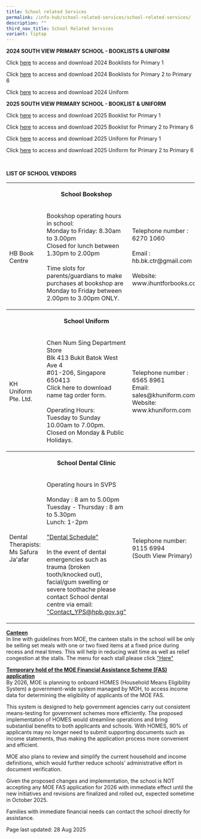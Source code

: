 ```yaml
---
title: School related Services
permalink: /info-hub/school-related-services/school-related-services/
description: ""
third_nav_title: School Related Services
variant: tiptap
---
```

<p><strong>2024 SOUTH VIEW PRIMARY SCHOOL - BOOKLISTS &amp; UNIFORM<br></strong>
</p>
<p>Click <a href="https://drive.google.com/file/d/1T7lBfa0bXnZBoiNF0SUxD3vneVZWwVHK/view?usp=sharing" rel="noopener" target="_blank">here</a> to
access and download 2024 Booklists for Primary 1</p>
<p>Click <a href="https://drive.google.com/drive/folders/19iML44-5iMyXHyvB1bnXIjwpOXwc1bWP?usp=sharing" rel="noopener" target="_blank">here</a> to
access and download 2024 Booklists for Primary 2 to Primary 6</p>
<p>Click <a href="https://drive.google.com/file/d/1ROuaCIceYqIsFdNw1dFwCV_aS_Vnk7j7/view?usp=sharing" rel="noopener" target="_blank">here</a> to
access and download 2024 Uniform</p>
<p><strong>2025 SOUTH VIEW PRIMARY SCHOOL - BOOKLIST &amp; UNIFORM<br></strong>
</p>
<p>Click <a href="https://drive.google.com/file/d/1OsJ07sPn6KmJHIyHh7IG3zskWyfAEA2e/view?usp=sharing" rel="noopener" target="_blank">here</a> to
access and download 2025 Booklist for Primary 1</p>
<p>Click <a href="https://drive.google.com/drive/folders/12mphKYKhA9xLeZLCaZs7uyxxpypWFbSc?usp=sharing" rel="noopener" target="_blank">here</a> to
access and download 2025 Booklist for Primary 2 to Primary 6</p>
<p>Click <a href="https://drive.google.com/file/d/19kzsvllbxHxU5giU1E1_LilyDI6ouNOB/view?usp=sharing" rel="noopener" target="_blank">here</a> to
access and download 2025 Uniform for Primary 1</p>
<p>Click <a href="https://drive.google.com/file/d/1E-2Qme8I8nQTM_UFWBjqWwpa_tnE_ndT/view?usp=sharing" rel="noopener" target="_blank">here</a> to
access and download 2025 Uniform for Primary 2 to Primary 6</p>
<p>
<br>
</p>
<p><strong>LIST OF SCHOOL VENDORS<br></strong>
</p>
<table style="minWidth: 75px">
<colgroup>
<col>
<col>
<col>
</colgroup>
<tbody>
<tr>
<th rowspan="1" colspan="1">
<p></p>
</th>
<th rowspan="1" colspan="1">
<p>School Bookshop</p>
</th>
<th rowspan="1" colspan="1">
<p></p>
</th>
</tr>
<tr>
<td rowspan="1" colspan="1">
<p>HB Book Centre</p>
</td>
<td rowspan="1" colspan="1">
<p>Bookshop operating hours in school:
<br>Monday to Friday: 8.30am to 3.00pm
<br>Closed for lunch between 1.30pm to 2.00pm
<br>
<br>Time slots for parents/guardians to make purchases at bookshop are Monday
to Friday between 2.00pm to 3.00pm ONLY.</p>
</td>
<td rowspan="1" colspan="1">
<p>Telephone number : 6270 1060
<br>
<br>Email : hb.bk.ctr@gmail.com
<br>
<br>Website: www.ihuntforbooks.com
<br>
</p>
</td>
</tr>
<tr>
<th rowspan="1" colspan="1">
<p></p>
</th>
<th rowspan="1" colspan="1">
<p>School Uniform</p>
</th>
<th rowspan="1" colspan="1">
<p></p>
</th>
</tr>
<tr>
<td rowspan="1" colspan="1">
<p>KH Uniform Pte. Ltd.</p>
</td>
<td rowspan="1" colspan="1">
<p>Chen Num Sing Department Store
<br>Blk 413 Bukit Batok West Ave 4
<br>#01-206, Singapore 650413
<br>Click here to download name tag order form.
<br>
<br>Operating Hours:
<br>Tuesday to Sunday 10.00am to 7.00pm.
<br>Closed on Monday &amp; Public Holidays.</p>
</td>
<td rowspan="1" colspan="1">
<p>Telephone number : 6565 8961
<br>Email: sales@khuniform.com
<br>Website: www.khuniform.com</p>
</td>
</tr>
<tr>
<th rowspan="1" colspan="1">
<p></p>
</th>
<th rowspan="1" colspan="1">
<p>School Dental Clinic</p>
</th>
<th rowspan="1" colspan="1">
<p></p>
</th>
</tr>
<tr>
<td rowspan="1" colspan="1">
<p>Dental Therapists: Ms Safura Ja'afar</p>
</td>
<td rowspan="1" colspan="1">
<p>Operating hours in SVPS
<br>
<br>Monday : 8 am to 5.00pm
<br>Tuesday - Thursday : 8 am to 5.30pm
<br>Lunch: 1-2pm
<br>
<br><a href="https://drive.google.com/file/d/1PQxYFAvnXz2ZX56BGWW-F5Xj2rQ8IuDJ/view?usp=drive_link" rel="noopener" target="_blank">"Dental Schedule"</a>
<br>
<br>In the event of dental emergencies such as trauma (broken tooth/knocked
out), facial/gum swelling or severe toothache please contact School dental
centre via email: <a href="mailto:Contact_YPS@hpb.gov.sg" rel="noopener" target="_blank">"Contact_YPS@hpb.gov.sg"</a>
<br>
</p>
</td>
<td rowspan="1" colspan="1">
<p>Telephone number:
<br>9115 6994
<br>(South View Primary)
<br>
</p>
</td>
</tr>
</tbody>
</table>
<p></p>
<p><strong><u>Canteen<br></u></strong>In line with guidelines from MOE, the
canteen stalls in the school will be only be selling set meals with one
or two fixed items at a fixed price during recess and meal times. This
will help in reducing wait time as well as relief congestion at the stalls.
The menu for each stall please click&nbsp;<a href="https://drive.google.com/file/d/1-GiVM1M8VJ-4ZBRn8q45gjhqjHzPBS8h/view?usp=sharing" rel="noopener" target="_blank">"Here"</a>
</p>
<p></p>
<p><strong><u>Temporary hold of the MOE Financial Assistance Scheme (FAS) application<br></u></strong>By
2026, MOE is planning to onboard HOMES (Household Means Eligibility System)
a government-wide system managed by MOH, to access income data for determining
the eligibility of applicants of the MOE FAS.</p>
<p>This system is designed to help government agencies carry out consistent
means-testing for government schemes more efficiently. The proposed implementation
of HOMES would streamline operations and bring substantial benefits to
both applicants and schools. With HOMES, 90% of applicants may no longer
need to submit supporting documents such as income statements, thus making
the application process more convenient and efficient.</p>
<p>MOE also plans to review and simplify the current household and income
definitions, which would further reduce schools' administrative effort
in document verification.</p>
<p>Given the proposed changes and implementation, the school is NOT accepting
any MOE FAS application for 2026 with immediate effect until the new initiatives
and revisions are finalized and rolled out, expected sometime in October
2025.</p>
<p>Families with immediate financial needs can contact the school directly
for assistance.</p>
<p></p>
<p>Page last updated: 28 Aug 2025</p>